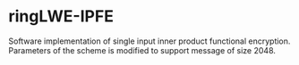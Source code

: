 # ringLWE-IPFE
Software implementation of single input inner product functional encryption. Parameters of the scheme is modified to support message of size 2048. 
